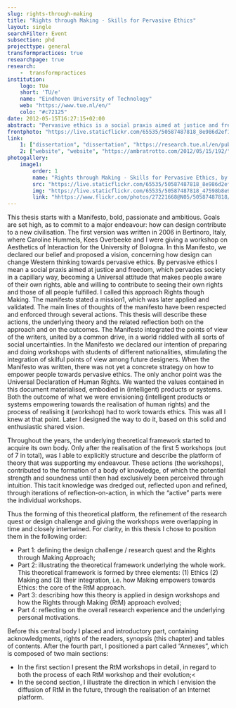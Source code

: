 ```yaml
---
slug: rights-through-making
title: "Rights through Making - Skills for Pervasive Ethics"
layout: single
searchFilter: Event
subsection: phd
projecttype: general
transformpractices: true
researchpage: true
research: 
    -  transformpractices
institution:
    logo: TUe
    short: 'TU/e'
    name: "Eindhoven University of Technology"
    web: "https://www.tue.nl/en/"
    colo: "#c72125"
date: 2012-05-15T16:27:15+02:00
abstract: "Pervasive ethics is a social praxis aimed at justice and freedom, which pervades society in a capillary way, becoming a Universal attitude that makes people aware of their own rights, able and willing to contribute to seeing their own rights and those of all people fulfilled.<br/><i>Doctoral dissertation of Ambra Trotto</i>"
frontphoto: "https://live.staticflickr.com/65535/50587487818_8e986d2ef1.jpg"
link:
    1: ["dissertation", "dissertation", "https://research.tue.nl/en/publications/rights-through-making-skills-for-pervasive-ethics"]
    2: ["website", "website", "https://ambratrotto.com/2012/05/15/192/"]
photogallery:
    image1:
        order: 1
        name: "Rights through Making - Skills for Pervasive Ethics, by Ambra Trotto"
        src: "https://live.staticflickr.com/65535/50587487818_8e986d2ef1_q.jpg"
        img: "https://live.staticflickr.com/65535/50587487818_47598b8e9a_o.png"
        link: "hhttps://www.flickr.com/photos/27221668@N05/50587487818/in/album-72157716601045922/"
---
```



This thesis starts with a Manifesto, bold, passionate and ambitious. Goals are set high, as to commit to a major endeavour: how can design contribute to a new civilisation. The first version was written in 2006 in Bertinoro, Italy, where Caroline Hummels, Kees Overbeeke and I were giving a workshop on Aesthetics of Interaction for the University of Bologna. In this Manifesto, we declared our belief and proposed a vision, concerning how design can change Western thinking towards pervasive ethics. By pervasive ethics I mean a social praxis aimed at justice and freedom, which pervades society in a capillary way, becoming a Universal attitude that makes people aware of their own rights, able and willing to contribute to seeing their own rights and those of all people fulfilled. I called this approach Rights though Making. The manifesto stated a mission1, which was later applied and validated. The main lines of thoughts of the manifesto have been respected and enforced through several actions. This thesis will describe these actions, the underlying theory and the related reflection both on the approach and on the outcomes. The Manifesto integrated the points of view of the writers, united by a common drive, in a world riddled with all sorts of social uncertainties. In the Manifesto we declared our intention of preparing and doing workshops with students of different nationalities, stimulating the integration of skilful points of view among future designers. When the Manifesto was written, there was not yet a concrete strategy on how to empower people towards pervasive ethics. The only anchor point was the Universal Declaration of Human Rights. We wanted the values contained in this document materialised, embodied in (intelligent) products or systems. Both the outcome of what we were envisioning (intelligent products or systems empowering towards the realisation of human rights) and the process of realising it (workshop) had to work towards ethics. This was all I knew at that point. Later I designed the way to do it, based on this solid and enthusiastic shared vision.

Throughout the years, the underlying theoretical framework started to acquire its own body. Only after the realisation of the first 5 workshops (out of 7 in total), was I able to explicitly structure and describe the platform of theory that was supporting my endeavour. These actions (the workshops), contributed to the formation of a body of knowledge, of which the potential strength and soundness until then had exclusively been perceived through intuition. This tacit knowledge was dredged out, reflected upon and refined, through iterations of reflection-on-action, in which the “active” parts were the individual workshops.

Thus the forming of this theoretical platform, the refinement of the research quest or design challenge and giving the workshops were overlapping in time and closely intertwined. For clarity, in this thesis I chose to position them in the following order:
- Part 1: defining the design challenge / research quest and the Rights through Making Approach;
- Part 2: illustrating the theoretical framework underlying the whole work. This theoretical framework is formed by three elements: (1) Ethics (2) Making and (3) their integration, i.e. how Making empowers towards Ethics: the core of the RtM approach.
- Part 3: describing how this theory is applied in design workshops and how the Rights through Making (RtM) approach evolved;
- Part 4: reflecting on the overall research experience and the underlying personal motivations.

Before this central body I placed and introductory part, containing acknowledgments, rights of the readers, synopsis (this chapter) and tables of contents. After the fourth part, I positioned a part called “Annexes”, which is composed of two main sections:
- In the first section I present the RtM workshops in detail, in regard to both the process of each RtM workshop and their evolution;<
- In the second section, I illustrate the direction in which I envision the diffusion of RtM in the future, through the realisation of an Internet platform.

